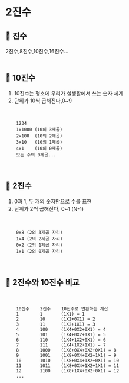 # 2진수

## 👀 진수
2진수,8진수,10진수,16진수...
<br>
<br>
## 👀 10진수
1. 10진수는 평소에 우리가 실생활에서 쓰는 숫자 체계 <br>
2. 단위가 10씩 곱해진다,0~9

<br>
        
        1234
        1x1000 (10의 3제곱)
        2x100  (10의 2제곱)
        3x10   (10의 1제곱)
        4x1    (10의 0제곱)
        모든 수의 0제곱...
<br>

## 👀 2진수
1. 0과 1, 두 개의 숫자만으로 수를 표현
2. 단위가 2씩 곱해진다, 0~1 (N-1)

<br>

        0x8 (2의 3제곱 자리)
        1x4 (2의 2제곱 자리)
        0x2 (2의 1제곱 자리)
        1x1 (2의 0제곱 자리)
<br>

## 👀 2진수와 10진수 비교
<br>
        
        10진수    2진수    10진수로 변환하는 계산
        1        1       (1X1) = 1
        2        10      (1X2+0X1) = 2
        3        11      (1X2+1X1) = 3
        4        100     (1X4+0X2+0X1) = 4
        5        101     (1X4+0X2+1X1) = 5
        6        110     (1X4+1X2+0X1) = 6
        7        111     (1X4+1X2+1X1) = 7
        8        1000    (1X8+0X4+0X2+0X1) = 8
        9        1001    (1X8+0X4+0X2+1X1) = 9
        10       1010    (1X8+0X4+1X2+0X1) = 10
        11       1011    (1X8+0X4+1X2+1X1) = 11
        12       1100    (1X8+1X4+0X2+0X1) = 12
        ...